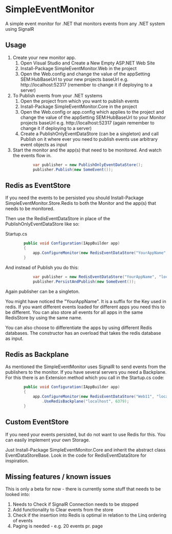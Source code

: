 # SimpleEventMonitor

A simple event monitor for .NET that monitors events from any .NET system using SignalR

## Usage

1. Create your new monitor app. 
    1. Open Visual Studio and Create a New Empty ASP.NET Web Site
    1. Install-Package SimpleEventMonitor.Web in the project
    1. Open the Web.config and change the value of the appSetting SEM:HubBaseUrl to your new projects baseUrl e.g. http://localhost:52317 (remember to change it if deploying to a server)
1. To Publish events from your .NET systems
	1. Open the project from which you want to publish events
	1. Install-Package SimpleEventMonitor.Core in the project
	1. Open the Web.config or app.config which applies to the project and change the value of the appSetting SEM:HubBaseUrl to your Monitor projects baseUrl e.g. http://localhost:52317 (again remember to change it if deploying to a server)
	1. Create a PublishOnlyEventDataStore (can be a singleton) and call Publish on it where ever you need to publish events use arbitrary event objects as input
1. Start the monitor and the app(s) that need to be monitored. And watch the events flow in.	

``` csharp 
            var publisher = new PublishOnlyEventDataStore();
            publisher.Publish(new SomeEvent());
```

## Redis as EventStore

If you need the events to be persisted you should Install-Package SimpleEventMonitor.Store.Redis to both the Monitor and the app(s) that needs to be monitored.

Then use the RedisEventDataStore in place of the PublishOnlyEventDataStore like so:

Startup.cs

``` csharp 
        public void Configuration(IAppBuilder app)
        {
            app.ConfigureMonitor(new RedisEventDataStore("YourAppName", "localhost", 6379));
        }
```

And instead of Publish you do this:

``` csharp 
            var publisher = new RedisEventDataStore("YourAppName", "localhost", 6379);
            publisher.PersistAndPublish(new SomeEvent());
```

Again publisher can be a singleton.

You might have noticed the "YourAppName". It is a suffix for the Key used in redis. If you want different events loaded for different apps you need this to be different. You can also store all events for all apps in the same RedisStore by using the same name. 

You can also choose to differentiate the apps by using different Redis databases. The constructor has an overload that takes the redis database as input.

## Redis as Backplane

As mentioned the SimpleEventMonitor uses SignalR to send events from the publishers to the monitor. If you have several servers you need a Backplane. For this there is an Extension method which you call in the Startup.cs code:

``` csharp 
        public void Configuration(IAppBuilder app)
        {
            app.ConfigureMonitor(new RedisEventDataStore("Web11", "localhost", 6379))
                .UseRedisBackplane("localhost", 6379);
        }
```

## Custom EventStore

If you need your events persisted, but do not want to use Redis for this. You can easily implement your own Storage.

Just Install-Package SimpleEventMonitor.Core and inherit the abstract class EventDataStoreBase. Look in the code for RedisEventDataStore for inspiration.


## Missing features / known issues

This is only a beta for now - there is  currently some stuff that needs to be looked into:

1. Needs to Check if SignalR Connection needs to be stopped
1. Add functionality to Clear events from the store
1. Check if the insertion into Redis is optimal in relation to the Linq ordering of events
1. Paging is needed - e.g. 20 events pr. page








